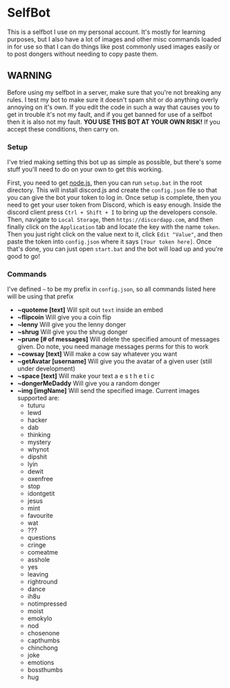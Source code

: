 # SelfBot
This is a selfbot I use on my personal account. It's mostly for learning purposes, but I also have a lot of images and other misc commands loaded in for use so that I can do things like post commonly used images easily or to post dongers without needing to copy paste them.

## WARNING
Before using my selfbot in a server, make sure that you're not breaking any rules. I test my bot to make sure it doesn't spam shit or do anything overly annoying on it's own. If you edit the code in such a way that causes you to get in trouble it's not my fault, and if you get banned for use of a selfbot then it is also not my fault. **YOU USE THIS BOT AT YOUR OWN RISK!** If you accept these conditions, then carry on.

### Setup
I've tried making setting this bot up as simple as possible, but there's some stuff you'll need to do on your own to get this working.

First, you need to get [node.js](https://nodejs.org/en/download/), then you can run `setup.bat` in the root directory. This will install discord.js and create the `config.json` file so that you can give the bot your token to log in. Once setup is complete, then you need to get your user token from Discord, which is easy enough. Inside the discord client press `Ctrl + Shift + I` to bring up the developers console. Then, navigate to `Local Storage`, then `https://discordapp.com`, and then finally click on the `Application` tab and locate the key with the name `token`. Then you just right click on the value next to it, click `Edit "Value"`, and then paste the token into `config.json` where it says `[Your token here]`. Once that's done, you can just open `start.bat` and the bot will load up and you're good to go!

### Commands
I've defined `~` to be my prefix in `config.json`, so all commands listed here will be using that prefix
- **~quoteme [text]** Will spit out `text` inside an embed
- **~flipcoin** Will give you a coin flip
- **~lenny** Will give you the lenny donger
- **~shrug** Will give you the shrug donger
- **~prune [# of messages]** Will delete the specified amount of messages given. Do note, you need manage messages perms for this to work
- **~cowsay [text]** Will make a cow say whatever you want
- **~getAvatar [username]** Will give you the avatar of a given user (still under development)
- **~space [text]** Will make your text a e s t h e t i c
- **~dongerMeDaddy** Will give you a random donger
- **~img [imgName]** Will send the specified image. Current images supported are:
  - tuturu
  - lewd
  - hacker
  - dab
  - thinking
  - mystery
  - whynot
  - dipshit
  - lyin
  - dewit
  - oxenfree
  - stop
  - idontgetit
  - jesus
  - mint
  - favourite
  - wat
  - ???
  - questions
  - cringe
  - comeatme
  - asshole
  - yes
  - leaving
  - rightround
  - dance
  - ih8u
  - notimpressed
  - moist
  - emokylo
  - nod
  - chosenone
  - capthumbs
  - chinchong
  - joke
  - emotions
  - bossthumbs
  - hug
